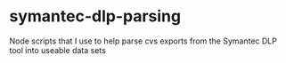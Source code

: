 # symantec-dlp-parsing
Node scripts that I use to help parse cvs exports from the Symantec DLP tool into useable data sets
